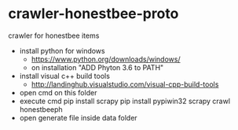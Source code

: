 # crawler-honestbee-proto
crawler for honestbee items

- install python for windows
	- https://www.python.org/downloads/windows/
	- on installation "ADD Phyton 3.6 to PATH"
- install visual c++ build tools
	- http://landinghub.visualstudio.com/visual-cpp-build-tools
- open cmd on this folder
- execute cmd
	pip install scrapy
	pip install pypiwin32
	scrapy crawl honestbeeph
- open generate file inside data folder